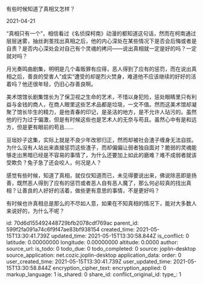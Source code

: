 有些时候知道了真相又怎样？

2021-04-21

“真相只有一个”，相信看过《名侦探柯南》动漫的都知道这句话，然而在柯南通过层层迷雾，抽丝剥茧找出真相之后，他的内心深处在某些情况下是否会后悔或者是自责？是否内心深处会对自己有个灵魂的拷问——说出真相就一定是好的吗？一定就对吗？

月光奏鸣曲剧集，明明是几个毒贩罪有应得，恶人得到了应有的惩罚，而在说出真相之后，善良的受害人”成实“遭受的却是烈火焚身，难道他不应该继续的好好的活着吗？他还很年轻，仍旧心存善良啊。

美术馆馆长剧集馆长为了保卫视之生命的艺术，不惜以身犯险，惩处眼睛里只有利益与金钱的商人，在商人眼里这些艺术品都是垃圾，一文不值。然而这美术馆却凝聚了馆长毕生的精力，是他青春的印记，是圣洁的地方，是不允许人玷污的。虽然他的行为过于偏激，但是有时候这些也是艺术人的无奈与苟且。虽然心中有是和远方，但是更有眼前的苟且……

豆垣妙子这集，实际上就是不良少年改邪归正，然而却被社会渣子缠身无法自拔。 为什么没有人站出来直接惩罚这些渣子，而却偏偏让弱者独自面对？脆弱的灵魂能够走出黑暗已经是不容易的事情了，为什么还要加上如此的磨难？难不成弱者就该受欺负？兔子急了还会咬人，何况是人？

感觉有些时候，知道了真相，就仅仅知道而已，未见得要说出来，佛说除恶即是扬善，既然恶人得到了应有的惩罚或者恶人自有恶人魔了，那么何必较真的找出真相？让善良的人好好的活着，做些更有意思的事情，不是更好吗？

有时候也许真相总是那么的不尽如人意，如果在不知真相的情况下，能对大多数人来说好的，为什么不呢？



id: 70d6d155492448729bfb2078cdf769ac
parent_id: 599f2fa091a74c6f9f47ae83bf938154
created_time: 2021-05-15T13:30:41.739Z
updated_time: 2021-05-15T13:30:58.844Z
is_conflict: 0
latitude: 0.00000000
longitude: 0.00000000
altitude: 0.0000
author: 
source_url: 
is_todo: 0
todo_due: 0
todo_completed: 0
source: joplin-desktop
source_application: net.cozic.joplin-desktop
application_data: 
order: 0
user_created_time: 2021-05-15T13:30:41.739Z
user_updated_time: 2021-05-15T13:30:58.844Z
encryption_cipher_text: 
encryption_applied: 0
markup_language: 1
is_shared: 0
share_id: 
conflict_original_id: 
type_: 1
